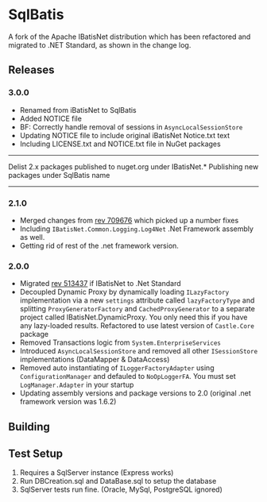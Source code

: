 # SqlBatis
A fork of the Apache IBatisNet distribution which has been refactored and migrated to .NET Standard, as shown in the change log.

## Releases

### 3.0.0
* Renamed from iBatisNet to SqlBatis
* Added NOTICE file
* BF: Correctly handle removal of sessions in `AsyncLocalSessionStore` 
* Updating NOTICE file to include original iBatisNet Notice.txt text
* Including LICENSE.txt and NOTICE.txt file in NuGet packages

___
Delist 2.x packages published to nuget.org under IBatisNet.*
Publishing new packages under SqlBatis name
___


### 2.1.0
* Merged changes from [rev 709676](http://archive.apache.org/dist/ibatis/source/ibatis.net/) which picked up a number fixes 
* Including `IBatisNet.Common.Logging.Log4Net` .Net Framework assembly as well. 
* Getting rid of rest of the .net framework version.

### 2.0.0
* Migrated [rev 513437](http://archive.apache.org/dist/ibatis/source/ibatis.net/) if IBatisNet to .Net Standard
* Decoupled Dynamic Proxy by dynamically loading `ILazyFactory` implementation via a new `settings` 
attribute called `lazyFactoryType` and splitting `ProxyGeneratorFactory` and `CachedProxyGenerator` to
a separate project called IBatisNet.DynamicProxy. You only need this if you have any lazy-loaded results. Refactored to use latest version of `Castle.Core` package
* Removed Transactions logic from `System.EnterpriseServices`
* Introduced `AsyncLocalSessionStore` and removed all other `ISessionStore` implementations (DataMapper & DataAccess)
* Removed auto instantiating of `ILoggerFactoryAdapter` using `ConfigurationManager` and defauled to `NoOpLoggerFA`. You must set `LogManager.Adapter` in your startup
* Updating assembly versions and package versions to 2.0 (original .net framework version was 1.6.2)

## Building



## Test Setup

1. Requires a SqlServer instance (Express works) 
2. Run DBCreation.sql and DataBase.sql to setup the database
3. SqlServer tests run fine. (Oracle, MySql, PostgreSQL ignored)
